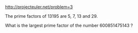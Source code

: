 http://projecteuler.net/problem=3

The prime factors of 13195 are 5, 7, 13 and 29.

What is the largest prime factor of the number 600851475143 ?
